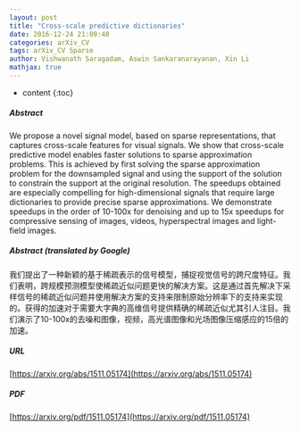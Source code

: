 ```yaml
---
layout: post
title: "Cross-scale predictive dictionaries"
date: 2016-12-24 21:09:48
categories: arXiv_CV
tags: arXiv_CV Sparse
author: Vishwanath Saragadam, Aswin Sankaranarayanan, Xin Li
mathjax: true
---
```


* content
{:toc}

##### Abstract
We propose a novel signal model, based on sparse representations, that captures cross-scale features for visual signals. We show that cross-scale predictive model enables faster solutions to sparse approximation problems. This is achieved by first solving the sparse approximation problem for the downsampled signal and using the support of the solution to constrain the support at the original resolution. The speedups obtained are especially compelling for high-dimensional signals that require large dictionaries to provide precise sparse approximations. We demonstrate speedups in the order of 10-100x for denoising and up to 15x speedups for compressive sensing of images, videos, hyperspectral images and light-field images.

##### Abstract (translated by Google)
我们提出了一种新颖的基于稀疏表示的信号模型，捕捉视觉信号的跨尺度特征。我们表明，跨规模预测模型使稀疏近似问题更快的解决方案。这是通过首先解决下采样信号的稀疏近似问题并使用解决方案的支持来限制原始分辨率下的支持来实现的。获得的加速对于需要大字典的高维信号提供精确的稀疏近似尤其引人注目。我们演示了10-100x的去噪和图像，视频，高光谱图像和光场图像压缩感应的15倍的加速。

##### URL
[https://arxiv.org/abs/1511.05174](https://arxiv.org/abs/1511.05174)

##### PDF
[https://arxiv.org/pdf/1511.05174](https://arxiv.org/pdf/1511.05174)

